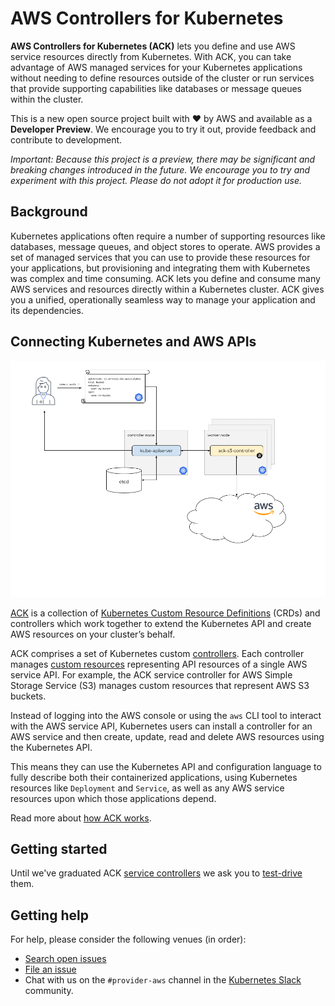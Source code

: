 # AWS Controllers for Kubernetes

**AWS Controllers for Kubernetes (ACK)** lets you define and use AWS service
resources directly from Kubernetes. With ACK, you can take advantage of AWS
managed services for your Kubernetes applications without needing to define
resources outside of the cluster or run services that provide supporting
capabilities like databases or message queues within the cluster.

This is a new open source project built with ❤️ by AWS and available as a
**Developer Preview**. We encourage you to try it out, provide feedback and
contribute to development.

*Important: Because this project is a preview, there may be significant and
breaking changes introduced in the future. We encourage you to try and
experiment with this project. Please do not adopt it for production use.*

## Background

Kubernetes applications often require a number of supporting resources like
databases, message queues, and object stores to operate. AWS provides a set of
managed services that you can use to provide these resources for your
applications, but provisioning and integrating them with Kubernetes was complex
and time consuming. ACK lets you define and consume many AWS services and
resources directly within a Kubernetes cluster. ACK gives you a unified,
operationally seamless way to manage your application and its dependencies.

## Connecting Kubernetes and AWS APIs

![A bird's eye view of ACK](images/ack-birdseye-view.png)

[ACK][gh] is a collection of [Kubernetes Custom Resource Definitions][crd]
(CRDs) and controllers which work together to extend the Kubernetes API and
create AWS resources on your cluster’s behalf.

ACK comprises a set of Kubernetes custom [controllers][controller]. Each
controller manages [custom resources][crd] representing API resources of a
single AWS service API. For example, the ACK service controller for AWS Simple
Storage Service (S3) manages custom resources that represent AWS S3 buckets.

Instead of logging into the AWS console or using the `aws` CLI tool to interact
with the AWS service API, Kubernetes users can install a controller for an AWS
service and then create, update, read and delete AWS resources using the
Kubernetes API.

This means they can use the Kubernetes API and configuration language to fully
describe both their containerized applications, using Kubernetes resources like
`Deployment` and `Service`, as well as any AWS service resources upon which
those applications depend.

Read more about [how ACK works][how-it-works].

[gh]: https://github.com/aws/aws-controllers-k8s/
[controller]: https://kubernetes.io/docs/reference/glossary/?fundamental=true#term-controller
[crd]: https://kubernetes.io/docs/concepts/extend-kubernetes/api-extension/custom-resources/
[how-it-works]: https://aws.github.io/aws-controllers-k8s/how-it-works/

## Getting started

Until we've graduated ACK [service controllers][services] we ask you to [test-drive](https://aws.github.io/aws-controllers-k8s/dev-docs/testing/) them.

[services]: https://aws.github.io/aws-controllers-k8s/services/

## Getting help

For help, please consider the following venues (in order):

* [Search open issues](https://github.com/aws/aws-controllers-k8s/issues)
* [File an issue](https://github.com/aws/aws-controllers-k8s/issues/new/choose)
* Chat with us on the `#provider-aws` channel in the [Kubernetes Slack](https://kubernetes.slack.com/) community.
